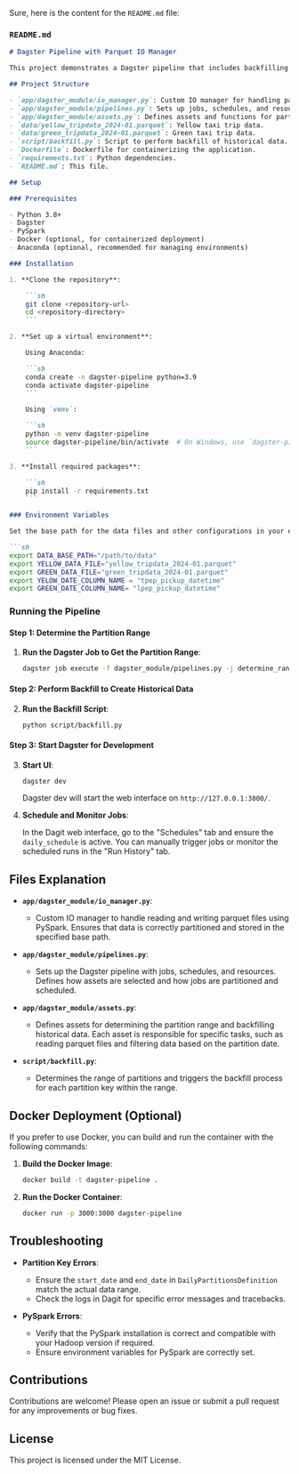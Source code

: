 Sure, here is the content for the `README.md` file:

### `README.md`

```markdown
# Dagster Pipeline with Parquet IO Manager

This project demonstrates a Dagster pipeline that includes backfilling historical data and loading daily partitions from parquet files using PySpark. The pipeline is configured to handle partitioned data and schedule jobs to run on a daily basis.

## Project Structure

- `app/dagster_module/io_manager.py`: Custom IO manager for handling parquet files with PySpark.
- `app/dagster_module/pipelines.py`: Sets up jobs, schedules, and resources for the Dagster pipeline.
- `app/dagster_module/assets.py`: Defines assets and functions for partition range determination and data backfill.
- `data/yellow_tripdata_2024-01.parquet`: Yellow taxi trip data.
- `data/green_tripdata_2024-01.parquet`: Green taxi trip data.
- `script/backfill.py`: Script to perform backfill of historical data.
- `Dockerfile`: Dockerfile for containerizing the application.
- `requirements.txt`: Python dependencies.
- `README.md`: This file.

## Setup

### Prerequisites

- Python 3.8+
- Dagster
- PySpark
- Docker (optional, for containerized deployment)
- Anaconda (optional, recommended for managing environments)

### Installation

1. **Clone the repository**:

    ```sh
    git clone <repository-url>
    cd <repository-directory>
    ```

2. **Set up a virtual environment**:

    Using Anaconda:

    ```sh
    conda create -n dagster-pipeline python=3.9
    conda activate dagster-pipeline
    ```

    Using `venv`:

    ```sh
    python -m venv dagster-pipeline
    source dagster-pipeline/bin/activate  # On Windows, use `dagster-pipeline\Scripts\activate`
    ```

3. **Install required packages**:

    ```sh
    pip install -r requirements.txt
    ```

### Environment Variables

Set the base path for the data files and other configurations in your environment:

```sh
export DATA_BASE_PATH="/path/to/data"
export YELLOW_DATA_FILE="yellow_tripdata_2024-01.parquet"
export GREEN_DATA_FILE="green_tripdata_2024-01.parquet"
export YELOW_DATE_COLUMN_NAME = "tpep_pickup_datetime"
export GREEN_DATE_COLUMN_NAME= "lpep_pickup_datetime" 
```

### Running the Pipeline

#### Step 1: Determine the Partition Range

1. **Run the Dagster Job to Get the Partition Range**:

    ```sh
    dagster job execute -f dagster_module/pipelines.py -j determine_range_job
    ```

#### Step 2: Perform Backfill to Create Historical Data

2. **Run the Backfill Script**:

    ```sh
    python script/backfill.py
    ```

#### Step 3: Start Dagster for Development

3. **Start UI**:

    ```sh
    dagster dev
    ```

    Dagster dev will start the web interface on `http://127.0.0.1:3000/`.

4. **Schedule and Monitor Jobs**:

    In the Dagit web interface, go to the "Schedules" tab and ensure the `daily_schedule` is active. You can manually trigger jobs or monitor the scheduled runs in the "Run History" tab.

## Files Explanation

- **`app/dagster_module/io_manager.py`**:
  - Custom IO manager to handle reading and writing parquet files using PySpark. Ensures that data is correctly partitioned and stored in the specified base path.

- **`app/dagster_module/pipelines.py`**:
  - Sets up the Dagster pipeline with jobs, schedules, and resources. Defines how assets are selected and how jobs are partitioned and scheduled.

- **`app/dagster_module/assets.py`**:
  - Defines assets for determining the partition range and backfilling historical data. Each asset is responsible for specific tasks, such as reading parquet files and filtering data based on the partition date.

- **`script/backfill.py`**:
  - Determines the range of partitions and triggers the backfill process for each partition key within the range.

## Docker Deployment (Optional)

If you prefer to use Docker, you can build and run the container with the following commands:

1. **Build the Docker Image**:

    ```sh
    docker build -t dagster-pipeline .
    ```

2. **Run the Docker Container**:

    ```sh
    docker run -p 3000:3000 dagster-pipeline
    ```

## Troubleshooting

- **Partition Key Errors**:
  - Ensure the `start_date` and `end_date` in `DailyPartitionsDefinition` match the actual data range.
  - Check the logs in Dagit for specific error messages and tracebacks.

- **PySpark Errors**:
  - Verify that the PySpark installation is correct and compatible with your Hadoop version if required.
  - Ensure environment variables for PySpark are correctly set.

## Contributions

Contributions are welcome! Please open an issue or submit a pull request for any improvements or bug fixes.

## License

This project is licensed under the MIT License.

